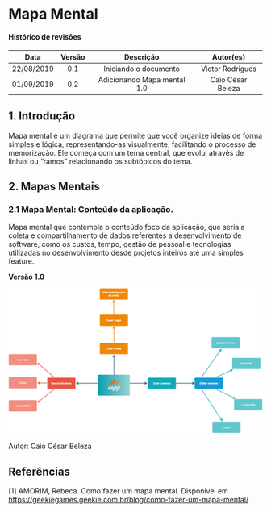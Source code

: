 # Mapa Mental

#### Histórico de revisões
|   Data   |  Versão  |        Descrição       |          Autor(es)          |
|:--------:|:--------:|:----------------------:|:---------------------------:|
|22/08/2019|   0.1    | Iniciando o documento       |  Victor Rodrigues   |
|01/09/2019|   0.2    | Adicionando Mapa mental 1.0       |  Caio César Beleza   |

## 1. Introdução

Mapa mental é um diagrama que permite que você organize ideias de forma simples e lógica, representando-as visualmente, facilitando o processo de memorização. Ele começa com um tema central, que evolui através de linhas ou “ramos” relacionando os subtópicos do tema.

## 2. Mapas Mentais

### 2.1 Mapa Mental: Conteúdo da aplicação.

Mapa mental que contempla o conteúdo foco da aplicação, que seria a coleta e compartilhamento de dados referentes a desenvolvimento de software, como os custos, tempo, gestão de pessoal e tecnologias utilizadas no desenvolvimento desde projetos inteiros até uma simples feature.

**Versão 1.0**

![Mapa Mental 1.0](img/MMentalCaioCesar.png)

Autor: Caio César Beleza

## Referências

[1] AMORIM, Rebeca. Como fazer um mapa mental. Disponível em https://geekiegames.geekie.com.br/blog/como-fazer-um-mapa-mental/
